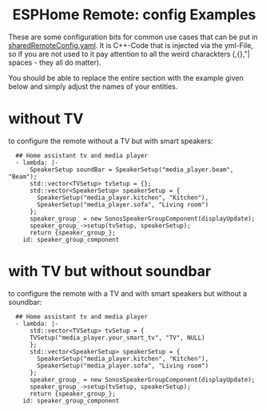 <h1 align = "center">ESPHome Remote: config Examples </h1>

These are some configuration bits for common use cases that can be put in [sharedRemoteConfig.yaml](esphomeRemote/sharedRemoteConfig.yaml). It is C++-Code that is injected via the yml-File, so if you are not used to it pay attention to all the weird charackters (,{},"| spaces - they all do matter). 

You should be able to replace the entire section with the example given below and simply adjust the names of your entities.

# without TV
to configure the remote without a TV but with smart speakers:

```
  ## Home assistant tv and media player
  - lambda: |-
      SpeakerSetup soundBar = SpeakerSetup("media_player.beam", "Beam");
      std::vector<TVSetup> tvSetup = {};
      std::vector<SpeakerSetup> speakerSetup = {
        SpeakerSetup("media_player.kitchen", "Kitchen"),
        SpeakerSetup("media_player.sofa", "Living room")
      };
      speaker_group_ = new SonosSpeakerGroupComponent(displayUpdate);
      speaker_group_->setup(tvSetup, speakerSetup);
      return {speaker_group_};
    id: speaker_group_component
```

# with TV but without soundbar
to configure the remote with a TV and with smart speakers but without a soundbar:

```  
  ## Home assistant tv and media player
  - lambda: |-
      std::vector<TVSetup> tvSetup = {
      TVSetup("media_player.your_smart_tv", "TV", NULL)
      };
      std::vector<SpeakerSetup> speakerSetup = {
        SpeakerSetup("media_player.kitchen", "Kitchen"),
        SpeakerSetup("media_player.sofa", "Living room")
      };
      speaker_group_ = new SonosSpeakerGroupComponent(displayUpdate);
      speaker_group_->setup(tvSetup, speakerSetup);
      return {speaker_group_};
    id: speaker_group_component
```
